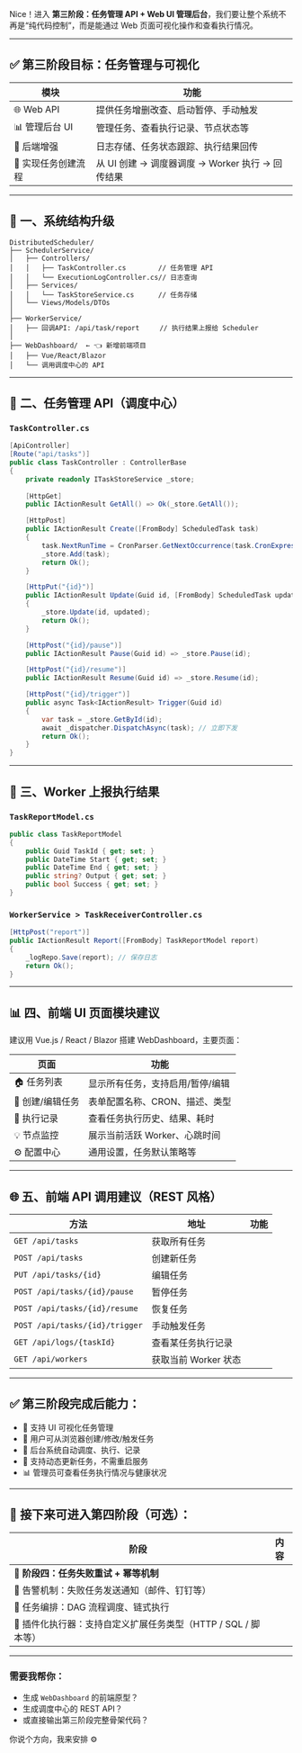 Nice！进入 **第三阶段：任务管理 API + Web UI 管理后台**，我们要让整个系统不再是“纯代码控制”，而是能通过 Web 页面可视化操作和查看执行情况。

---

## ✅ 第三阶段目标：任务管理与可视化

| 模块 | 功能 |
|------|------|
| 🌐 Web API | 提供任务增删改查、启动暂停、手动触发 |
| 📊 管理后台 UI | 管理任务、查看执行记录、节点状态等 |
| 🧠 后端增强 | 日志存储、任务状态跟踪、执行结果回传 |
| 💬 实现任务创建流程 | 从 UI 创建 → 调度器调度 → Worker 执行 → 回传结果

---

## 🧱 一、系统结构升级

```
DistributedScheduler/
├── SchedulerService/
│   ├── Controllers/
│   │   ├── TaskController.cs        // 任务管理 API
│   │   └── ExecutionLogController.cs// 日志查询
│   ├── Services/
│   │   └── TaskStoreService.cs      // 任务存储
│   └── Views/Models/DTOs
│
├── WorkerService/
│   ├── 回调API: /api/task/report     // 执行结果上报给 Scheduler
│
├── WebDashboard/  ← 👈 新增前端项目
│   ├── Vue/React/Blazor
│   └── 调用调度中心的 API
```

---

## 🔌 二、任务管理 API（调度中心）

### `TaskController.cs`
```csharp
[ApiController]
[Route("api/tasks")]
public class TaskController : ControllerBase
{
    private readonly ITaskStoreService _store;
    
    [HttpGet]
    public IActionResult GetAll() => Ok(_store.GetAll());

    [HttpPost]
    public IActionResult Create([FromBody] ScheduledTask task)
    {
        task.NextRunTime = CronParser.GetNextOccurrence(task.CronExpression, DateTime.UtcNow);
        _store.Add(task);
        return Ok();
    }

    [HttpPut("{id}")]
    public IActionResult Update(Guid id, [FromBody] ScheduledTask updated)
    {
        _store.Update(id, updated);
        return Ok();
    }

    [HttpPost("{id}/pause")]
    public IActionResult Pause(Guid id) => _store.Pause(id);

    [HttpPost("{id}/resume")]
    public IActionResult Resume(Guid id) => _store.Resume(id);

    [HttpPost("{id}/trigger")]
    public async Task<IActionResult> Trigger(Guid id)
    {
        var task = _store.GetById(id);
        await _dispatcher.DispatchAsync(task); // 立即下发
        return Ok();
    }
}
```

---

## 💬 三、Worker 上报执行结果

### `TaskReportModel.cs`
```csharp
public class TaskReportModel
{
    public Guid TaskId { get; set; }
    public DateTime Start { get; set; }
    public DateTime End { get; set; }
    public string? Output { get; set; }
    public bool Success { get; set; }
}
```

### `WorkerService > TaskReceiverController.cs`
```csharp
[HttpPost("report")]
public IActionResult Report([FromBody] TaskReportModel report)
{
    _logRepo.Save(report); // 保存日志
    return Ok();
}
```

---

## 📊 四、前端 UI 页面模块建议

建议用 Vue.js / React / Blazor 搭建 WebDashboard，主要页面：

| 页面 | 功能 |
|------|------|
| 🏠 任务列表 | 显示所有任务，支持启用/暂停/编辑 |
| 📆 创建/编辑任务 | 表单配置名称、CRON、描述、类型 |
| 📜 执行记录 | 查看任务执行历史、结果、耗时 |
| 💡 节点监控 | 展示当前活跃 Worker、心跳时间 |
| ⚙️ 配置中心 | 通用设置，任务默认策略等 |

---

## 🌐 五、前端 API 调用建议（REST 风格）

| 方法 | 地址 | 功能 |
|------|------|------|
| `GET /api/tasks` | 获取所有任务 |
| `POST /api/tasks` | 创建新任务 |
| `PUT /api/tasks/{id}` | 编辑任务 |
| `POST /api/tasks/{id}/pause` | 暂停任务 |
| `POST /api/tasks/{id}/resume` | 恢复任务 |
| `POST /api/tasks/{id}/trigger` | 手动触发任务 |
| `GET /api/logs/{taskId}` | 查看某任务执行记录 |
| `GET /api/workers` | 获取当前 Worker 状态 |

---

## ✅ 第三阶段完成后能力：

- 🔧 支持 UI 可视化任务管理
- 🚀 用户可从浏览器创建/修改/触发任务
- 🧠 后台系统自动调度、执行、记录
- 🔁 支持动态更新任务，不需重启服务
- 📊 管理员可查看任务执行情况与健康状况

---

## 🚀 接下来可进入第四阶段（可选）：

| 阶段 | 内容 |
|------|------|
| 📡 **阶段四：任务失败重试 + 幂等机制** |
| 🔔 告警机制：失败任务发送通知（邮件、钉钉等） |
| 🔗 任务编排：DAG 流程调度、链式执行 |
| 🧩 插件化执行器：支持自定义扩展任务类型（HTTP / SQL / 脚本等） |

---

### 需要我帮你：
- 生成 `WebDashboard` 的前端原型？
- 生成调度中心的 REST API？
- 或直接输出第三阶段完整骨架代码？

你说个方向，我来安排 ⚙️